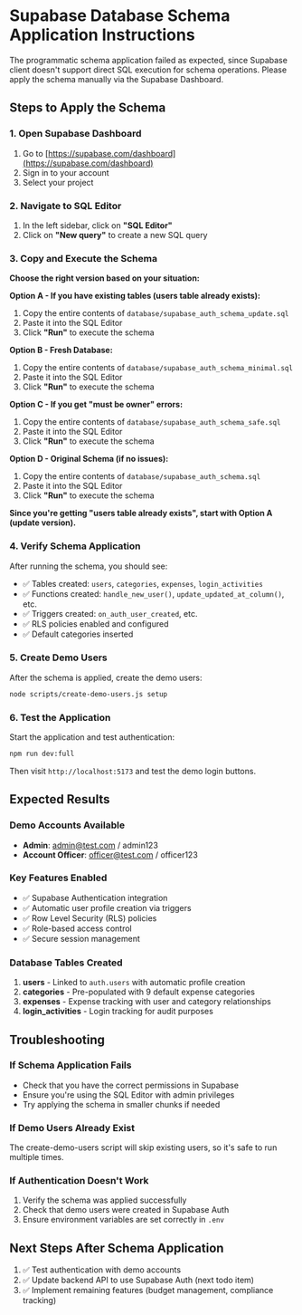 # Supabase Database Schema Application Instructions

The programmatic schema application failed as expected, since Supabase client doesn't support direct SQL execution for schema operations. Please apply the schema manually via the Supabase Dashboard.

## Steps to Apply the Schema

### 1. Open Supabase Dashboard
1. Go to [https://supabase.com/dashboard](https://supabase.com/dashboard)
2. Sign in to your account
3. Select your project

### 2. Navigate to SQL Editor
1. In the left sidebar, click on **"SQL Editor"**
2. Click on **"New query"** to create a new SQL query

### 3. Copy and Execute the Schema
**Choose the right version based on your situation:**

**Option A - If you have existing tables (users table already exists):**
1. Copy the entire contents of `database/supabase_auth_schema_update.sql`
2. Paste it into the SQL Editor
3. Click **"Run"** to execute the schema

**Option B - Fresh Database:**
1. Copy the entire contents of `database/supabase_auth_schema_minimal.sql`
2. Paste it into the SQL Editor
3. Click **"Run"** to execute the schema

**Option C - If you get "must be owner" errors:**
1. Copy the entire contents of `database/supabase_auth_schema_safe.sql`
2. Paste it into the SQL Editor
3. Click **"Run"** to execute the schema

**Option D - Original Schema (if no issues):**
1. Copy the entire contents of `database/supabase_auth_schema.sql`
2. Paste it into the SQL Editor
3. Click **"Run"** to execute the schema

**Since you're getting "users table already exists", start with Option A (update version).**

### 4. Verify Schema Application
After running the schema, you should see:
- ✅ Tables created: `users`, `categories`, `expenses`, `login_activities`
- ✅ Functions created: `handle_new_user()`, `update_updated_at_column()`, etc.
- ✅ Triggers created: `on_auth_user_created`, etc.
- ✅ RLS policies enabled and configured
- ✅ Default categories inserted

### 5. Create Demo Users
After the schema is applied, create the demo users:

```bash
node scripts/create-demo-users.js setup
```

### 6. Test the Application
Start the application and test authentication:

```bash
npm run dev:full
```

Then visit `http://localhost:5173` and test the demo login buttons.

## Expected Results

### Demo Accounts Available
- **Admin**: admin@test.com / admin123
- **Account Officer**: officer@test.com / officer123

### Key Features Enabled
- ✅ Supabase Authentication integration
- ✅ Automatic user profile creation via triggers
- ✅ Row Level Security (RLS) policies
- ✅ Role-based access control
- ✅ Secure session management

### Database Tables Created
1. **users** - Linked to `auth.users` with automatic profile creation
2. **categories** - Pre-populated with 9 default expense categories
3. **expenses** - Expense tracking with user and category relationships
4. **login_activities** - Login tracking for audit purposes

## Troubleshooting

### If Schema Application Fails
- Check that you have the correct permissions in Supabase
- Ensure you're using the SQL Editor with admin privileges
- Try applying the schema in smaller chunks if needed

### If Demo Users Already Exist
The create-demo-users script will skip existing users, so it's safe to run multiple times.

### If Authentication Doesn't Work
1. Verify the schema was applied successfully
2. Check that demo users were created in Supabase Auth
3. Ensure environment variables are set correctly in `.env`

## Next Steps After Schema Application
1. ✅ Test authentication with demo accounts
2. ✅ Update backend API to use Supabase Auth (next todo item)
3. ✅ Implement remaining features (budget management, compliance tracking)